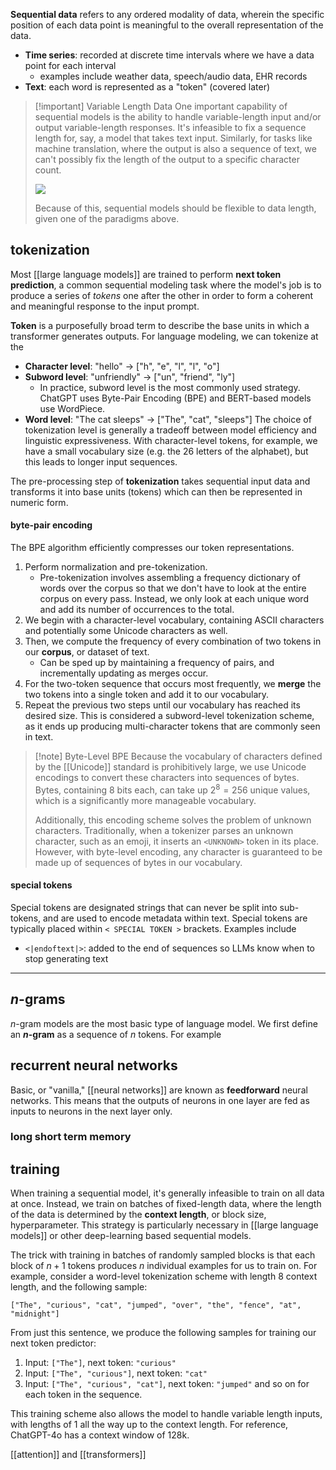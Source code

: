 
**Sequential data** refers to any ordered modality of data, wherein the specific position of each data point is meaningful to the overall representation of the data.
- **Time series**: recorded at discrete time intervals where we have a data point for each interval
	- examples include weather data, speech/audio data, EHR records
- **Text**: each word is represented as a "token" (covered later)

>[!important] Variable Length Data
>One important capability of sequential models is the ability to handle variable-length input and/or output variable-length responses. It's infeasible to fix a sequence length for, say, a model that takes text input. Similarly, for tasks like machine translation, where the output is also a sequence of text, we can't possibly fix the length of the output to a specific character count.
>
>![](img/seq.jpg)
>
>Because of this, sequential models should be flexible to data length, given one of the paradigms above.

## tokenization
Most [[large language models]] are trained to perform **next token prediction**, a common sequential modeling task where the model's job is to produce a series of *tokens* one after the other in order to form a coherent and meaningful response to the input prompt.

**Token** is a purposefully broad term to describe the base units in which a transformer generates outputs. For language modeling, we can tokenize at the 
- **Character level**: "hello" → ["h", "e", "l", "l", "o"]
- **Subword level**: "unfriendly" → ["un", "friend", "ly"]
	- In practice, subword level is the most commonly used strategy. ChatGPT uses Byte-Pair Encoding (BPE) and BERT-based models use WordPiece.
- **Word level**: "The cat sleeps" → ["The", "cat", "sleeps"]
The choice of tokenization level is generally a tradeoff between model efficiency and linguistic expressiveness. With character-level tokens, for example, we have a small vocabulary size (e.g. the 26 letters of the alphabet), but this leads to longer input sequences.

The pre-processing step of **tokenization** takes sequential input data and transforms it into base units (tokens) which can then be represented in numeric form.
#### byte-pair encoding
The BPE algorithm efficiently compresses our token representations. 
1. Perform normalization and pre-tokenization.
	- Pre-tokenization involves assembling a frequency dictionary of words over the corpus so that we don't have to look at the entire corpus on every pass. Instead, we only look at each unique word and add its number of occurrences to the total.
2. We begin with a character-level vocabulary, containing ASCII characters and potentially some Unicode characters as well. 
3. Then, we compute the frequency of every combination of two tokens in our **corpus**, or dataset of text.
	- Can be sped up by maintaining a frequency of pairs, and incrementally updating as merges occur.
4. For the two-token sequence that occurs most frequently, we **merge** the two tokens into a single token and add it to our vocabulary.
5. Repeat the previous two steps until our vocabulary has reached its desired size.
This is considered a subword-level tokenization scheme, as it ends up producing multi-character tokens that are commonly seen in text.

>[!note] Byte-Level BPE
>Because the vocabulary of characters defined by the [[Unicode]] standard is prohibitively large, we use Unicode encodings to convert these characters into sequences of bytes. Bytes, containing 8 bits each, can take up $2^8 = 256$ unique values, which is a significantly more manageable vocabulary. 
>
>Additionally, this encoding scheme solves the problem of unknown characters. Traditionally, when a tokenizer parses an unknown character, such as an emoji, it inserts an `<UNKNOWN>` token in its place. However, with byte-level encoding, any character is guaranteed to be made up of sequences of bytes in our vocabulary.
#### special tokens
Special tokens are designated strings that can never be split into sub-tokens, and are used to encode metadata within text. Special tokens are typically placed within `< SPECIAL TOKEN >` brackets. Examples include
- `<|endoftext|>`: added to the end of sequences so LLMs know when to stop generating text

---
## $n$-grams
$n$-gram models are the most basic type of language model. We first define an **$n$-gram** as a sequence of $n$ tokens. For example

## recurrent neural networks
Basic, or "vanilla," [[neural networks]]  are known as **feedforward** neural networks. This means that the outputs of neurons in one layer are fed as inputs to neurons in the next layer only.


### long short term memory




## training
When training a sequential model, it's generally infeasible to train on all data at once. Instead, we train on batches of fixed-length data, where the length of the data is determined by the **context length**, or block size, hyperparameter. This strategy is particularly necessary in [[large language models]] or other deep-learning based sequential models.

The trick with training in batches of randomly sampled blocks is that each block of $n+1$ tokens produces $n$ individual examples for us to train on. For example, consider a word-level tokenization scheme with length $8$ context length, and the following sample:
```
["The", "curious", "cat", "jumped", "over", "the", "fence", "at", "midnight"]
```
From just this sentence, we produce the following samples for training our next token predictor:
1. Input: `["The"]`, next token: `"curious"`
2. Input: `["The", "curious"]`, next token: `"cat"`
3. Input: `["The", "curious", "cat"]`, next token: `"jumped"`
and so on for each token in the sequence.

This training scheme also allows the model to handle variable length inputs, with lengths of $1$ all the way up to the context length. For reference, ChatGPT-4o has a context window of 128k.


[[attention]] and [[transformers]]